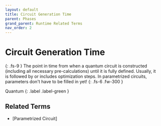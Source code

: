 ```yaml
---
layout: default
title: Circuit Generation Time
parent: Phases
grand_parent: Runtime Related Terms
nav_order: 2
---
```


# Circuit Generation Time
{: .fs-9 }
The point in time from when a quantum circuit is constructed (including all necessary pre-calculations) until it is fully defined. Usually, it is followed by or includes optimization steps. In parametrized circuits, parameters don't have to be filled in yet!
{: .fs-6 .fw-300 }

Quantum
{: .label .label-green }

<!-- ## Full Definition

tbd. -->

<!-- ## Examples -->


<!-- ## Synonyms

- -->
## Related Terms

- [Parametrized Circuit]

<!--## Sources
1.  -->

